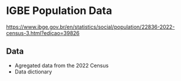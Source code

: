 # IGBE Population Data

https://www.ibge.gov.br/en/statistics/social/population/22836-2022-census-3.html?edicao=39826

## Data

- Agregated data from the 2022 Census
- Data dictionary